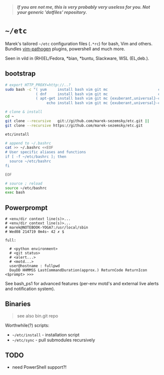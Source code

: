 >***If you are not me, this is very probably very useless for you. Not your generic 'dotfiles' repository.***
# `~/etc`


Marek's tailored `~/etc` configuration files (`.*rc`) for bash, Vim and others. Bundles [vim-pathogen](https://github.com/tpope/vim-pathogen) plugins, powershell and much more.

Seen in vild in (RH)EL/Fedora, *bian, *buntu, Slackware, WSL (EL,deb.).

## bootstrap

```bash
# export HTTP_PROXY=http://..?
sudo bash -c "( yum     install bash vim git mc                       ctags ) ||
              ( dnf     install bash vim git mc                       ctags ) ||
              ( apt-get install bash vim git mc {exuberant,universal}-ctags ) ||
                   echo install bash vim git mc {exuberant,universal}-ctags"
```

```bash
# clone & install
cd ~
git clone --recursive   git://github.com/marek-sezemsky/etc.git || 
git clone --recursive https://github.com/marek-sezemsky/etc.git

etc/install
```

```bash
# append to ~/.bashrc
cat >> ~/.bashrc <<EOF
# User specific aliases and functions
if [ -f ~/etc/bashrc ]; then
  source ~/etc/bashrc
fi

EOF
```

```bash
# source ; reload
source ~/etc/bashrc
exec bash
```

## Powerprompt

```
# <env/dir context line(s)>...
# <env/dir context line(s)>...
# marek@NOTEBOOK-YOGA7:/usr/local/sbin
# Wed08 214719 0m4s~ 42 ✗ $
```

```
full:

  # <python environment>
  # <git status>
  # <alert...>
  # <motd...>
  user@hostname : fullpwd
  DayDD HHMMSS LastCommandDuration(approx.) ReturnCode ReturnIcon <$prompt> >>>

```

See bash_ps1 for advanced features (per-env motd's and external live alerts and notification system).


## Binaries
> see also bin.git repo

Worthwhile(?) scripts:
* `~/etc/install` - installation script
* `~/etc/sync` - pull submodules recursively


## TODO

* need PowerShell support?!
